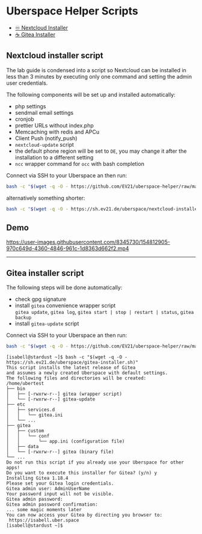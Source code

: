# Uberspace Helper Scripts

- [♾️ Nextcloud Installer](#nextcloud-installer-script)
- [☕ Gitea Installer](#gitea-installer-script)

## Nextcloud installer script

The lab guide is condensed into a script so Nextcloud can be installed  in less than 3 minutes by executing only one command and setting the admin user credentials.

The following components will be set up and installed automatically:

- php settings
- sendmail email settings
- cronjob
- prettier URLs without index.php
- Memcaching with redis and APCu
- Client Push (notify_push)
- `nextcloud-update` script
- the default phone region will be set to `DE`, you may change it after the installation to a different setting
- `ncc` wrapper command for `occ` with bash completion

Connect via SSH to your Uberspace an then run:

```sh
bash -c "$(wget -q -O - https://github.com/EV21/uberspace-helper/raw/main/nextcloud-installer.sh)"
```

alternatively something shorter:

```sh
bash -c "$(wget -q -O - https://sh.ev21.de/uberspace/nextcloud-installer.sh)"
```

## Demo

<!-- markdownlint-disable-next-line MD034 -->
https://user-images.githubusercontent.com/8345730/154812905-970c649d-4360-4846-961c-1d8363d662f2.mp4

<!-- unused
[nextcloud-installer-gif-demo]: ./presentation/uberspace-nextcloud-installer.gif
-->

---

## Gitea installer script

The following steps will be done automatically:

- check gpg signature
- install `gitea` convenience wrapper script  
  `gitea update`, `gitea log`, `gitea start | stop | restart | status`, `gitea backup`
- install `gitea-update` script

Connect via SSH to your Uberspace an then run:

```sh
bash -c "$(wget -q -O - https://github.com/EV21/uberspace-helper/raw/main/gitea-installer.sh)"
```

```console
[isabell@stardust ~]$ bash -c "$(wget -q -O - https://sh.ev21.de/uberspace/gitea-installer.sh)"
This script installs the latest release of Gitea
and assumes a newly created Uberspace with default settings.
The following files and directories will be created:
/home/ubertest
├── bin
│   ├── [-rwxrw-r--] gitea (wrapper script)
│   └── [-rwxrw-r--] gitea-update
├── etc
│   ├── services.d
│   │   └── gitea.ini
│   └── ...
├── gitea
│   ├── custom
│   │   └── conf
│   │       └── app.ini (configuration file)
│   ├── data
│   └── [-rwxrw-r--] gitea (binary file)
└── ...
Do not run this script if you already use your Uberspace for other apps!
Do you want to execute this installer for Gitea? (y/n) y
Installing Gitea 1.18.4
Please set your Gitea login credentials.
Gitea admin user: AdminUserName
Your password input will not be visible.
Gitea admin password:
Gitea admin password confirmation:
... some magic moments later
You can now access your Gitea by directing you browser to:
 https://isabell.uber.space
[isabell@stardust ~]$
```
